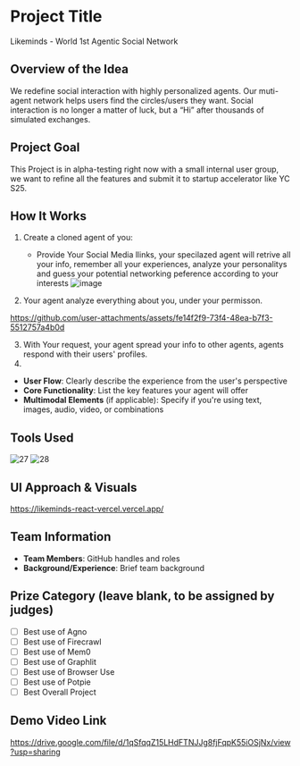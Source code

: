# Project Title
Likeminds - World 1st Agentic Social Network

## Overview of the Idea
We redefine social interaction with highly personalized agents. Our muti-agent network helps users find the circles/users they want. Social interaction is no longer a matter of luck, but a “Hi” after thousands of simulated exchanges.

## Project Goal
This Project is in alpha-testing right now with a small internal user group, we want to refine all the features and submit it to startup accelerator like YC S25. 

## How It Works
1. Create a cloned agent of you:
   - Provide Your Social Media llinks, your specilazed agent will retrive all your info, remember all your experiences, analyze your personalitys and guess your potential networking peference according to your interests
![image](https://github.com/user-attachments/assets/0215b371-3e04-46da-846d-c2377858503c)

2. Your agent analyze everything about you, under your permisson.

https://github.com/user-attachments/assets/fe14f2f9-73f4-48ea-b7f3-5512757a4b0d

3. With Your request, your agent spread your info to other agents, agents respond with their users' profiles.
4.  

- **User Flow**: Clearly describe the experience from the user's perspective
- **Core Functionality**: List the key features your agent will offer
- **Multimodal Elements** (if applicable): Specify if you're using text, images, audio, video, or combinations

## Tools Used
![27](https://github.com/user-attachments/assets/f87a6b35-c174-455d-ae56-bb8500b1070f)
![28](https://github.com/user-attachments/assets/8e78e6cc-a587-4fb7-86a0-2fe66d366c70)

## UI Approach & Visuals
https://likeminds-react-vercel.vercel.app/

## Team Information
- **Team Members**: GitHub handles and roles
- **Background/Experience**: Brief team background

## Prize Category (leave blank, to be assigned by judges)
- [ ] Best use of Agno
- [ ] Best use of Firecrawl
- [ ] Best use of Mem0
- [ ] Best use of Graphlit
- [ ] Best use of Browser Use
- [ ] Best use of Potpie
- [ ] Best Overall Project

## Demo Video Link
https://drive.google.com/file/d/1qSfqqZ15LHdFTNJJg8fjFqpK55iOSjNx/view?usp=sharing

